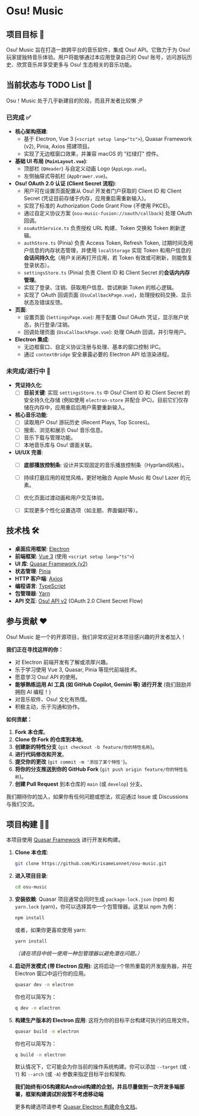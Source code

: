 # Osu! Music

## 项目目标 🚀

Osu! Music 旨在打造一款跨平台的音乐软件，集成 Osu! API。它致力于为 Osu! 玩家提独特音乐体验。用户将能够通过本应用登录自己的 Osu! 账号，访问游玩历史、欣赏音乐并享受更多与 Osu! 生态相关的音乐功能。

## 当前状态与 TODO List 📝
Osu！Music 处于几乎新建目的阶段，而且开发者比较懒 ;P

### 已完成 ✅

*   **核心架构搭建**:
    *   基于 Electron, Vue 3 (`<script setup lang="ts">`), Quasar Framework (v2), Pinia, Axios 搭建项目。
    *   实现了无边框窗口效果，并兼容 macOS 的 "红绿灯" 控件。
*   **基础 UI 布局 (`MainLayout.vue`)**:
    *   顶部栏 (`QHeader`) 与自定义动画 Logo (`AppLogo.vue`)。
    *   左侧抽屉式导航栏 (`AppDrawer.vue`)。
*   **Osu! OAuth 2.0 认证 (Client Secret 流程)**:
    *   用户可在设置页面配置从 Osu! 开发者门户获取的 Client ID 和 Client Secret (凭证目前存储于内存，应用重启需重新输入)。
    *   实现了标准的 Authorization Code Grant Flow (不使用 PKCE)。
    *   通过自定义协议方案 (`osu-music-fusion://oauth/callback`) 处理 OAuth 回调。
    *   `osuAuthService.ts` 负责授权 URL 构建、Token 交换和 Token 刷新逻辑。
    *   `authStore.ts` (Pinia) 负责 Access Token, Refresh Token, 过期时间及用户信息的内存状态管理，并使用 `localStorage` 实现 Token 和用户信息的**会话间持久化**（用户关闭再打开应用，若 Token 有效或可刷新，则能恢复登录状态）。
    *   `settingsStore.ts` (Pinia) 负责 Client ID 和 Client Secret 的**会话内内存管理**。
    *   实现了登录、注销、获取用户信息、尝试刷新 Token 的核心逻辑。
    *   实现了 OAuth 回调页面 (`OsuCallbackPage.vue`)，处理授权码交换、显示状态及错误反馈。
*   **页面**:
    *   设置页面 (`SettingsPage.vue`): 用于配置 Osu! OAuth 凭证，显示账户状态，执行登录/注销。
    *   回调处理页面 (`OsuCallbackPage.vue`): 处理 OAuth 回调，并引导用户。
*   **Electron 集成**:
    *   无边框窗口、自定义协议注册与处理、基本的窗口控制 IPC。
    *   通过 `contextBridge` 安全暴露必要的 Electron API 给渲染进程。

### 未完成/进行中 🚧

*   **凭证持久化**:
    *   [ ] **目前关键**: 实现 `settingsStore.ts` 中 Osu! Client ID 和 Client Secret 的安全持久化存储 (例如使用 `electron-store` 并配合 IPC)。目前它们仅存储在内存中，应用重启后用户需要重新输入。
*   **核心音乐功能**:
    *   [ ] 读取用户 Osu! 游玩历史 (Recent Plays, Top Scores)。
    *   [ ] 搜索、浏览和展示 Osu! 音乐信息。
    *   [ ] 音乐下载与管理功能。
    *   [ ] 本地音乐库与 Osu! 谱面关联。
*   **UI/UX 完善**:
    *   [ ] **底部播放控制条**: 设计并实现固定的音乐播放控制条（Hyprland风格）。
    *   [ ] 持续打磨应用的视觉风格，更好地融合 Apple Music 和 Osu! Lazer 的元素。
    *   [ ] 优化页面过渡动画和用户交互体验。
    *   [ ] 实现更多个性化设置选项（如主题、界面偏好等）。
 
    
## 技术栈 🛠️

*   **桌面应用框架**: [Electron](https://www.electronjs.org/)
*   **前端框架**: [Vue 3](https://vuejs.org/) (使用 `<script setup lang="ts">`)
*   **UI 库**: [Quasar Framework (v2)](https://quasar.dev/)
*   **状态管理**: [Pinia](https://pinia.vuejs.org/)
*   **HTTP 客户端**: [Axios](https://axios-http.com/)
*   **编程语言**: [TypeScript](https://www.typescriptlang.org/)
*   **包管理器**: [Yarn](https://yarnpkg.com/)
*   **API 交互**: [Osu! API v2](https://osu.ppy.sh/docs/index.html) (OAuth 2.0 Client Secret Flow)

## 参与贡献 ❤️

Osu! Music 是一个的开源项目，我们非常欢迎对本项目感兴趣的开发者加入！

**我们正在寻找这样的你：**

*   对 Electron 前端开发有了解或浓厚兴趣。
*   乐于学习使用 Vue 3, Quasar, Pinia 等现代前端技术。
*   愿意学习 Osu! API 的使用。
*   **能够熟练运用 AI 工具 (如 GitHub Copilot, Gemini 等) 进行开发** (我们鼓励并拥抱 AI 编程！)
*   对音乐软件、Osu! 文化有热情。
*   积极主动，乐于沟通和协作。

**如何贡献：**

1.  **Fork 本仓库**。
2.  **Clone 你 Fork 的仓库到本地**。
3.  **创建新的特性分支** (`git checkout -b feature/你的特性名称`)。
4.  **进行代码修改和开发**。
5.  **提交你的更改** (`git commit -m '添加了某个特性'`)。
6.  **将你的分支推送到你的 GitHub Fork** (`git push origin feature/你的特性名称`)。
7.  **创建 Pull Request** 到本仓库的 `main` (或 `develop`) 分支。


我们期待你的加入，如果你有任何问题或想法，欢迎通过 Issue 或 Discussions 与我们交流。

## 项目构建 🧑‍💻

本项目使用 [Quasar Framework](https://quasar.dev/) 进行开发和构建。

1.  **Clone 本仓库**:
    ```bash
    git clone https://github.com/KirisameLonnet/osu-music.git
    ```
2.  **进入项目目录**:
    ```bash
    cd osu-music
    ```
3.  **安装依赖**:
    Quasar 项目通常会同时生成 `package-lock.json` (npm) 和 `yarn.lock` (yarn)，你可以选择其中一个包管理器。这里以 npm 为例：
    ```bash
    npm install
    ```
    或者，如果你更喜欢使用 yarn:
    ```bash
    yarn install
    ```
    *（请在项目中统一使用一种包管理器以避免潜在问题。）*

4.  **启动开发模式 (带 Electron 应用)**:
    这将启动一个带热重载的开发服务器，并在 Electron 窗口中运行你的应用。
    ```bash
    quasar dev -m electron
    ```
    你也可以简写为：
    ```bash
    q dev -m electron
    ```

5.  **构建生产版本的 Electron 应用**:
    这将为你的目标平台构建可执行的应用文件。
    ```bash
    quasar build -m electron
    ```
    你也可以简写为：
    ```bash
    q build -m electron
    ```
    默认情况下，它可能会为你当前的操作系统构建。你可以添加 `--target` (或 `-T`) 和 `--arch` (或 `-A`) 参数来指定目标平台和架构.
    
    **我们始终有iOS构建和Android构建的企划，并且尽量做到一次开发多端部署，框架构建调试阶段暂不考虑移动端**
    
    更多构建选项请参考 [Quasar Electron 构建命令文档](https://quasar.dev/quasar-cli-vite/developing-electron-apps/build-commands)。


